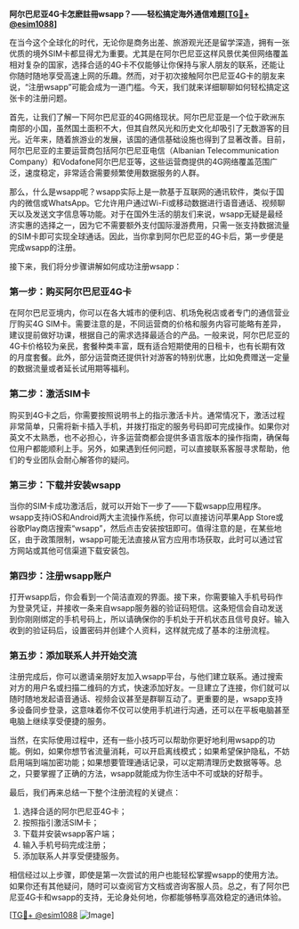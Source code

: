 **阿尔巴尼亚4G卡怎麽註冊wsapp？——轻松搞定海外通信难题[[TG💪+ @esim1088](https://t.me/s/esim1088)]**

在当今这个全球化的时代，无论你是商务出差、旅游观光还是留学深造，拥有一张优质的境外SIM卡都显得尤为重要。尤其是在阿尔巴尼亚这样风景优美但网络覆盖相对复杂的国家，选择合适的4G卡不仅能够让你保持与家人朋友的联系，还能让你随时随地享受高速上网的乐趣。然而，对于初次接触阿尔巴尼亚4G卡的朋友来说，“注册wsapp”可能会成为一道门槛。今天，我们就来详细聊聊如何轻松搞定这张卡的注册问题。

首先，让我们了解一下阿尔巴尼亚的4G网络现状。阿尔巴尼亚是一个位于欧洲东南部的小国，虽然国土面积不大，但其自然风光和历史文化却吸引了无数游客的目光。近年来，随着旅游业的发展，该国的通信基础设施也得到了显著改善。目前，阿尔巴尼亚的主要运营商包括阿尔巴尼亚电信（Albanian Telecommunication Company）和Vodafone阿尔巴尼亚等，这些运营商提供的4G网络覆盖范围广泛，速度稳定，非常适合需要频繁使用数据服务的人群。

那么，什么是wsapp呢？wsapp实际上是一款基于互联网的通讯软件，类似于国内的微信或WhatsApp。它允许用户通过Wi-Fi或移动数据进行语音通话、视频聊天以及发送文字信息等功能。对于在国外生活的朋友们来说，wsapp无疑是最经济实惠的选择之一，因为它不需要额外支付国际漫游费用，只需一张支持数据流量的SIM卡即可实现全球通话。因此，当你拿到阿尔巴尼亚的4G卡后，第一步便是完成wsapp的注册。

接下来，我们将分步骤讲解如何成功注册wsapp：

### **第一步：购买阿尔巴尼亚4G卡**
在阿尔巴尼亚境内，你可以在各大城市的便利店、机场免税店或者专门的通信营业厅购买4G SIM卡。需要注意的是，不同运营商的价格和服务内容可能略有差异，建议提前做好功课，根据自己的需求选择最适合的产品。一般来说，阿尔巴尼亚的4G卡价格较为亲民，套餐种类丰富，既有适合短期使用的日租卡，也有长期有效的月度套餐。此外，部分运营商还提供针对游客的特别优惠，比如免费赠送一定量的数据流量或者延长试用期等福利。

### **第二步：激活SIM卡**
购买到4G卡之后，你需要按照说明书上的指示激活卡片。通常情况下，激活过程非常简单，只需将新卡插入手机，并拨打指定的服务号码即可完成操作。如果你对英文不太熟悉，也不必担心，许多运营商都会提供多语言版本的操作指南，确保每位用户都能顺利上手。另外，如果遇到任何问题，可以直接联系客服寻求帮助，他们的专业团队会耐心解答你的疑问。

### **第三步：下载并安装wsapp**
当你的SIM卡成功激活后，就可以开始下一步了——下载wsapp应用程序。wsapp支持iOS和Android两大主流操作系统，你可以直接访问苹果App Store或谷歌Play商店搜索“wsapp”，然后点击安装按钮即可。值得注意的是，在某些地区，由于政策限制，wsapp可能无法直接从官方应用市场获取，此时可以通过官方网站或其他可信渠道下载安装包。

### **第四步：注册wsapp账户**
打开wsapp后，你会看到一个简洁直观的界面。接下来，你需要输入手机号码作为登录凭证，并接收一条来自wsapp服务器的验证码短信。这条短信会自动发送到你刚刚绑定的手机号码上，所以请确保你的手机处于开机状态且信号良好。输入收到的验证码后，设置密码并创建个人资料，这样就完成了基本的注册流程。

### **第五步：添加联系人并开始交流**
注册完成后，你可以邀请亲朋好友加入wsapp平台，与他们建立联系。通过搜索对方的用户名或扫描二维码的方式，快速添加好友。一旦建立了连接，你们就可以随时随地发起语音通话、视频会议甚至是群聊互动了。更重要的是，wsapp支持多设备同步登录，这意味着你不仅可以使用手机进行沟通，还可以在平板电脑甚至电脑上继续享受便捷的服务。

当然，在实际使用过程中，还有一些小技巧可以帮助你更好地利用wsapp的功能。例如，如果你想节省流量消耗，可以开启离线模式；如果希望保护隐私，不妨启用端到端加密功能；如果想要管理通话记录，可以定期清理历史数据等等。总之，只要掌握了正确的方法，wsapp就能成为你生活中不可或缺的好帮手。

最后，我们再来总结一下整个注册流程的关键点：
1. 选择合适的阿尔巴尼亚4G卡；
2. 按照指引激活SIM卡；
3. 下载并安装wsapp客户端；
4. 输入手机号码完成注册；
5. 添加联系人并享受便捷服务。

相信经过以上步骤，即使是第一次尝试的用户也能轻松掌握wsapp的使用方法。如果你还有其他疑问，随时可以查阅官方文档或咨询客服人员。总之，有了阿尔巴尼亚4G卡和wsapp的支持，无论身处何地，你都能够畅享高效稳定的通讯体验。

[[TG💪+ @esim1088](https://t.me/s/esim1088) ![Image](https://i.postimg.cc/4NQfJmqS/Snipaste-2025-05-13-00-14-12.png)]